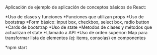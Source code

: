 Aplicación de ejemplo de aplicación de conceptos básicos de React:

*Uso de clases y funciones
*Funciones que utilizan props
*Uso de bootstrap
*Form básico: input box, checkbox, select box, radio button
*Cards de bootstrap
*Uso de state
*Metodos de clases y métodos que actualizan el state
*Llamado a API
*Uso de orden superior: Map para transformar lista de elementos (ej: items, consolas) en componentes


*npm start 
